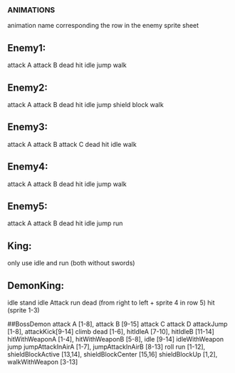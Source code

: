 ### ANIMATIONS
animation name corresponding the row in the enemy sprite sheet

## Enemy1:
attack A
attack B
dead
hit
idle
jump
walk

## Enemy2:
attack A
attack B
dead
hit
idle
jump
shield block
walk

## Enemy3:
attack A
attack B
attack C
dead
hit
idle
walk

## Enemy4:
attack A
attack B
dead
hit
idle
jump
walk

## Enemy5:
attack A
attack B
dead
hit
idle
jump
run

## King:
only use idle and run (both without swords)

## DemonKing:
idle stand
idle Attack
run
dead (from right to left + sprite 4 in row 5)
hit (sprite 1-3)

##BossDemon
attack A [1-8], attack B [9-15]
attack C
attack D
attackJump [1-8], attackKick[9-14]
climb
dead [1-6], hitIdleA [7-10], hitIdleB [11-14]
hitWithWeaponA [1-4], hitWithWeaponB [5-8], idle [9-14]
idleWithWeapon
jump
jumpAttackInAirA [1-7], jumpAttackInAirB [8-13]
roll
run [1-12], shieldBlockActive [13,14], shieldBlockCenter [15,16]
shieldBlockUp [1,2], walkWithWeapon [3-13]